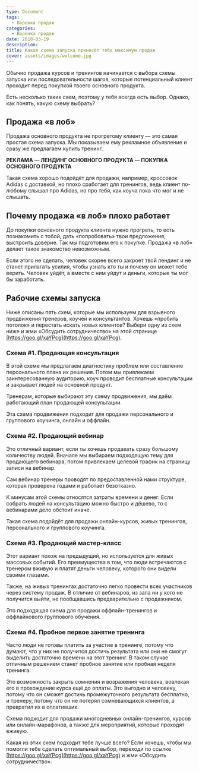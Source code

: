 ```yaml
---
type: Document
tags:
  - Воронка продаж
categories:
  - Воронка продаж
date: 2018-03-19
description: 
title: Какая схема запуска принесёт тебе максимум продаж
cover: assets/images/welcome.jpg
---
```

Обычно продажа курсов и тренингов начинается с выбора схемы запуска или последовательности шагов, которые потенциальный клиент проходит перед покупкой твоего основного продукта. 

Есть несколько таких схем, поэтому у тебя всегда есть выбор. Однако, как понять, какую схему выбрать?

## Продажа «в лоб»

Продажа основного продукта не прогретому клиенту — это самая простая схема запуска. Мы показываем ему рекламное объявление и сразу же предлагаем купить тренинг.

__РЕКЛАМА — ЛЕНДИНГ ОСНОВНОГО ПРОДУКТА — ПОКУПКА ОСНОВНОГО ПРОДУКТА__

Такая схема хорошо подойдёт для продажи, например, кроссовок Adidas с доставкой, но плохо сработает для тренингов, ведь клиент по-любому слышал про Adidas, но про тебя, как коуча пока что мог и не слышать.

## Почему продажа «в лоб» плохо работает

До покупки основного продукта клиента нужно прогреть, то есть познакомить с тобой, дать «попробовать» твои предложения, выстроить доверие. Так мы подготовим его к покупке. Продажа «в лоб» делает такое знакомство невозможным.

Если этого не сделать, человек скорее всего закроет твой лендинг и не станет прилагать усилия, чтобы узнать кто ты и почему он может тебе верить. Человек уйдёт, а вместе с ним уйдут и деньги, которые ты мог бы заработать.

## Рабочие схемы запуска

Ниже описаны пять схем, которые мы используем для взрывного продвижения тренеров, коучей и консультантов. Хочешь «пробить потолок» и перестать искать новых клиентов? Выбери одну из схем ниже и жми «Обсудить сотрудничество» на этой странице [https://goo.gl/xaYPcg](https://goo.gl/xaYPcg).
### Схема #1. Продающая консультация
В этой схеме мы предлагаем диагностику проблем или составление персонального плана их решения. Потом мы привлекаем заинтересованную аудиторию, коуч проводит бесплатные консультации и закрывает людей на основной продукт.

Тренерам, которые выбирают эту схему продвижения, мы даём работающий план продающей консультации.

Эта схема продвижения подходит для продажи персонального и группового коучинга, онлайн и оффлайн.

### Схема #2. Продающий вебинар

Это отличный вариант, если ты хочешь продавать сразу большому количеству людей. Вначале мы выбираем подходящую тему для продающего вебинара, потом привлекаем целевой трафик на страницу записи на вебинар.

Сам вебинар тренеры проводят по предоставленной нами структуре, которая проверена годами и работает безотказно.

К минусам этой схемы относятся затраты времени и денег. Если собрать людей на консультацию можно быстро и дёшево, то с вебинарами дело обстоит иначе.

Такая схема подойдёт для продажи онлайн-курсов, живых тренингов, персонального и группового коучинга.

### Схема #3. Продающий мастер-класс

Этот вариант похож на предыдущий, но используется для живых массовых событий. Его преимущества в том, что люди встречаются с тренером вживую и платят деньги человеку, которого они видели своими глазами. 

Также, на живых тренингах достаточно легко провести всех участников через систему продаж. В отличие от вебинаров, из зала ни у кого не получится выйти, не пообщавшись предварительно с продажником.

Это подходящая схема для продажи оффлайн-тренингов и оффлайнового группового обучения.

### Схема #4. Пробное первое занятие тренинга

Часто люди не готовы платить за участие в тренинге, потому что думают, что у них не получится достичь результата или они не смогут выделить достаточно времени на этот тренинг. В таком случае отличным решением станет пробное занятие или пробная неделя тренинга.

Это возможность закрыть сомнения и возражения человека, вовлекая его в прохождение курса ещё до оплаты. Это выгодно и человеку, потому что он сможет достичь промежуточного результата бесплатно, и тренеру, потому что он не потерял сомневающихся клиентов, а превратил их в оплативших.

Схема подходит для продажи многодневных онлайн-тренингов, курсов или онлайн-марафонов, а также для мероприятий, которые проходят вживую.


Какая из этих схем подходит тебе лучше всего? Если хочешь, чтобы мы помогли тебе сделать оптимальный выбор, переходи по ссылке [https://goo.gl/xaYPcg](https://goo.gl/xaYPcg) и жми «Обсудить сотрудничество».
